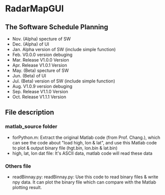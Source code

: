 # RadarMapGUI
## The Software Schedule Planning
- Nov. (Alpha) specture of SW
- Dec. (Alpha) of UI
- Jan. Alpha version of SW (include simple function)
- Feb. V0.0.0 version debuging
- Mar. Release V1.0.0 Version 
- Apr. Release V1.0.1 Version
- May. (Beta)  specture of SW
- Jun. (Beta)  of UI
- Jul. (Beta)  version of SW (include simple function)  
- Aug. V1.0.9 version debuging
- Sep. Release V1.1.0 Version
- Oct. Release V1.1.1 Version


## File description
### matlab_source folder
* forPython.m: Extract the original Matlab code (from Prof. Chang.), which can see the code about "load high, lon & lat", and use this Matlab code to plot & output binary file (hgt.bin, lon.bin & lat.bin)
* high, lat, lon dat file: It's ASCII data, matlab code will read these data
### Others file
* readBinnay.py: readBinnay.py: Use this code to read binary files & write npy data. It can plot the binary file which can compare with the Matlab plotting result.






